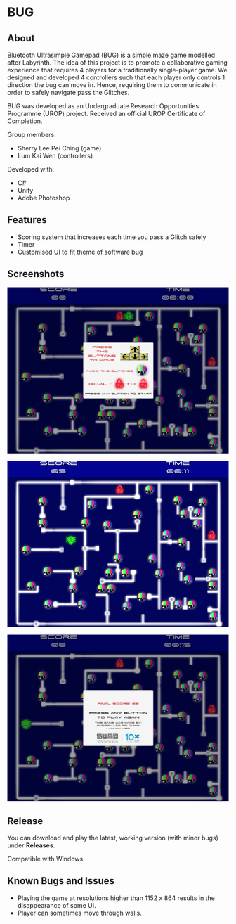 # BUG
## About
Bluetooth Ultrasimple Gamepad (BUG) is a simple maze game modelled after Labyrinth. The idea of this project is to promote a collaborative gaming experience that requires 4 players for a traditionally single-player game. We designed and developed 4 controllers such that each player only controls 1 direction the bug can move in. Hence, requiring them to communicate in order to safely navigate pass the Glitches.

BUG was developed as an Undergraduate Research Opportunities Programme (UROP) project. Received an official UROP Certificate of Completion.

Group members:
* Sherry Lee Pei Ching (game)
* Lum Kai Wen (controllers)

Developed with:
* C#
* Unity
* Adobe Photoshop

## Features
* Scoring system that increases each time you pass a Glitch safely
* Timer
* Customised UI to fit theme of software bug

## Screenshots
<p align="center">
  <img src="screenshots/bug_ss1.png" width="750" >
</p>
<p align="center">
  <img src="screenshots/bug_ss2.png" width="750" >
</p>
<p align="center">
  <img src="screenshots/bug_ss3.png" width="750" >
</p>

## Release
You can download and play the latest, working version (with minor bugs) under **Releases**.

Compatible with Windows.

## Known Bugs and Issues
* Playing the game at resolutions higher than 1152 x 864 results in the disappearance of some UI.
* Player can sometimes move through walls.

